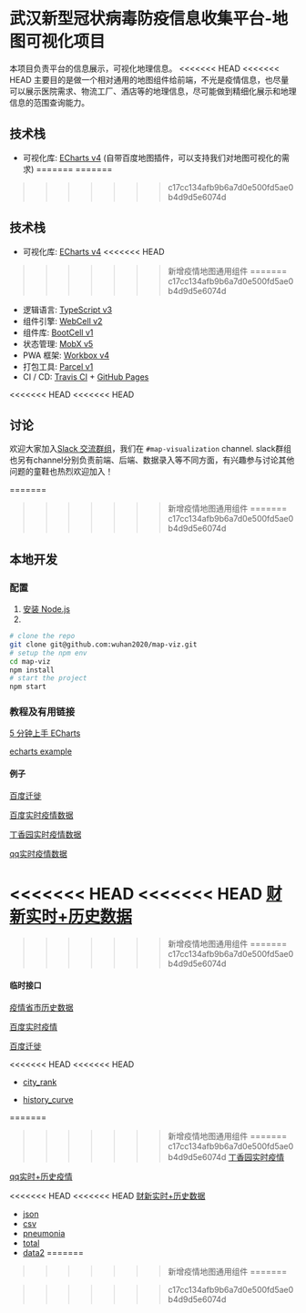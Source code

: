 # 武汉新型冠状病毒防疫信息收集平台-地图可视化项目

本项目负责平台的信息展示，可视化地理信息。
<<<<<<< HEAD
<<<<<<< HEAD
主要目的是做一个相对通用的地图组件给前端，不光是疫情信息，也尽量可以展示医院需求、物流工厂、酒店等的地理信息，尽可能做到精细化展示和地理信息的范围查询能力。

## 技术栈

-   可视化库: [ECharts v4][13] (自带百度地图插件，可以支持我们对地图可视化的需求)
=======
=======
>>>>>>> c17cc134afb9b6a7d0e500fd5ae0b4d9d5e6074d

## 技术栈

-   可视化库: [ECharts v4][13]
<<<<<<< HEAD
>>>>>>> 新增疫情地图通用组件
=======
>>>>>>> c17cc134afb9b6a7d0e500fd5ae0b4d9d5e6074d
-   逻辑语言: [TypeScript v3][5]
-   组件引擎: [WebCell v2][6]
-   组件库: [BootCell v1][7]
-   状态管理: [MobX v5][8]
-   PWA 框架: [Workbox v4][9]
-   打包工具: [Parcel v1][10]
-   CI / CD: [Travis CI][11] + [GitHub Pages][12]

<<<<<<< HEAD
<<<<<<< HEAD
## 讨论
欢迎大家加入[Slack 交流群组](https://join.slack.com/t/wuhan2020/shared_invite/enQtOTIzNjA2MDYwOTUxLWVjMjA4MjdhNGVmZmZlZTgxYjM1ZDY1NGVkZDVkNGI0NzhjZGVlYTM2Mjc5Mjk2YjgyYTk1NDJmNTkxODZlOTE)，我们在 `#map-visualization` channel.
slack群组也另有channel分别负责前端、后端、数据录入等不同方面，有兴趣参与讨论其他问题的童鞋也热烈欢迎加入！

=======
>>>>>>> 新增疫情地图通用组件
=======
>>>>>>> c17cc134afb9b6a7d0e500fd5ae0b4d9d5e6074d
## 本地开发

### 配置
1. [安装 Node.js](https://nodejs.org/en/download/package-manager/)
2. 
```sh
# clone the repo
git clone git@github.com:wuhan2020/map-viz.git
# setup the npm env
cd map-viz
npm install
# start the project
npm start
```

### 教程及有用链接

[5 分钟上手 ECharts](https://www.echartsjs.com/zh/tutorial.html#5%20%E5%88%86%E9%92%9F%E4%B8%8A%E6%89%8B%20ECharts)

[echarts example](https://gallery.echartsjs.com/explore.html#sort=rank~timeframe=all~author=all)


#### 例子

[百度迁徙](https://qianxi.baidu.com/?from=shoubai#city=420100)

[百度实时疫情数据](https://voice.baidu.com/act/newpneumonia/newpneumonia)

[丁香园实时疫情数据](https://3g.dxy.cn/newh5/view/pneumonia)

[qq实时疫情数据](https://news.qq.com/zt2020/page/feiyan.htm)

<<<<<<< HEAD
<<<<<<< HEAD
[财新实时+历史数据](http://datanews.caixin.com/2020-01-20/101506236.html)
=======
>>>>>>> 新增疫情地图通用组件
=======
>>>>>>> c17cc134afb9b6a7d0e500fd5ae0b4d9d5e6074d

#### 临时接口

[疫情省市历史数据](http://ncov.nosensor.com:8080/api/)

[百度实时疫情](https://service-nxxl1y2s-1252957949.gz.apigw.tencentcs.com/release/newpneumonia)

[百度迁徙](https://service-8o85sm22-1252957949.gz.apigw.tencentcs.com/release/qianxi) 

<<<<<<< HEAD
<<<<<<< HEAD
+ [city_rank](https://service-8o85sm22-1252957949.gz.apigw.tencentcs.com/release/qianxi?action=city_rank?date=20200125&id=420100&type=move_out)

+ [history_curve](https://service-8o85sm22-1252957949.gz.apigw.tencentcs.com/release/qianxi?action=history_curve&id=420100&endDate=20200125)


=======
>>>>>>> 新增疫情地图通用组件
=======
>>>>>>> c17cc134afb9b6a7d0e500fd5ae0b4d9d5e6074d
[丁香园实时疫情](https://service-0gg71fu4-1252957949.gz.apigw.tencentcs.com/release/dingxiangyuan)

[qq实时+历史疫情](https://service-n9zsbooc-1252957949.gz.apigw.tencentcs.com/release/qq )

<<<<<<< HEAD
<<<<<<< HEAD
[财新实时+历史数据](https://service-qjf6zmby-1252957949.gz.apigw.tencentcs.com/release/caixin)

+  [json](https://service-qjf6zmby-1252957949.gz.apigw.tencentcs.com/release/caixin)
+  [csv](https://service-qjf6zmby-1252957949.gz.apigw.tencentcs.com/release/caixin?action=csv)
+  [pneumonia](https://service-qjf6zmby-1252957949.gz.apigw.tencentcs.com/release/caixin?action=pneumonia)
+  [total](https://service-qjf6zmby-1252957949.gz.apigw.tencentcs.com/release/caixin?action=total)
+  [data2](https://service-qjf6zmby-1252957949.gz.apigw.tencentcs.com/release/caixin?action=data2)
=======

>>>>>>> 新增疫情地图通用组件
=======

>>>>>>> c17cc134afb9b6a7d0e500fd5ae0b4d9d5e6074d



[1]: https://developers.google.cn/web/progressive-web-apps
[2]: https://david-dm.org/wuhan2020/wuhan2020.github.io
[3]: https://travis-ci.com/wuhan2020/wuhan2020.github.io
[4]: https://www.w3.org/
[5]: https://typescriptlang.org
[6]: https://web-cell.dev/
[7]: https://web-cell.dev/BootCell/
[8]: https://mobx.js.org
[9]: https://developers.google.com/web/tools/workbox
[10]: https://parceljs.org
[11]: https://travis-ci.com/
[12]: https://pages.github.com/
[13]: https://www.echartsjs.com/
